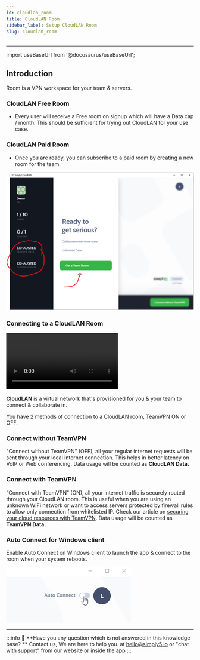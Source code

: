 ```yaml
---
id: cloudlan_room
title: CloudLAN Room
sidebar_label: Setup CloudLAN Room
slug: cloudlan_room
---
```


---

import useBaseUrl from '@docusaurus/useBaseUrl';

## Introduction 
Room is a VPN workspace for your team & servers. 
### CloudLAN Free Room
- Every user will receive a Free room on signup which will have a Data cap / month. 
This should be sufficient for trying out CloudLAN for your use case. 

### CloudLAN Paid Room
- Once you are ready, you can subscribe to a paid room by creating a new room for the team.

![/assets/images/room1](./assets/images/room1.png)

### Connecting to a CloudLAN Room

<div className = "iframe_container">
    <video className="responsive-iframe" src={useBaseUrl("videos/Connecting_to_room.mp4")} title="Connecting to room" autoPlay="true" controls ></video>
</div>

**CloudLAN** is a virtual network that's provisioned for you & your team to connect & collaborate in.  

You have 2 methods of connection to a CloudLAN room, TeamVPN ON or OFF.
### Connect without TeamVPN
"Connect without TeamVPN” (OFF), all your regular internet requests will be sent through your local internet connection. This helps in better latency on VoIP or Web conferencing. Data usage will be counted as **CloudLAN Data.**

### Connect with TeamVPN
“Connect with TeamVPN” (ON), all your internet traffic is securely routed through your CloudLAN room. This is useful when you are using an unknown WIFi network or want to access servers protected by firewall rules to allow only connection from whitelisted IP. Check our article on [securing your cloud resources with TeamVPN](https://docs.simply5.io/tag/secure-you-cloud-resources/). 
Data usage will be counted as **TeamVPN Data.**
### Auto Connect for Windows client

Enable Auto Connect on Windows client to launch the app & connect to the room when your system reboots.

![/assets/images/room1 <>](./assets/images/auto_connect.gif)

---
:::info
:information_desk_person: **Have you any question which is not answered in this knowledge base? **
Contact us, We are here to help you. at [hello@simply5.io](mailto:hello@simply5.io) or "chat with support" from our website or inside the app
:::